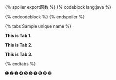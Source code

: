{% spoiler export函数 %}
{% codeblock lang:java %}

{% endcodeblock %}
{% endspoiler %}



{% tabs Sample unique name %}
<!-- tab Motan Server端 -->
**This is Tab 1.**
<!-- endtab -->
<!-- tab Motan Client端 -->
**This is Tab 2.**
<!-- endtab -->
<!-- tab 接口定义 -->
**This is Tab 3.**
<!-- endtab -->
{% endtabs %}



➊ ➋ ➌ ➍ ➎ ➏ ➐ ➑ ➒ ➓